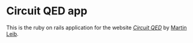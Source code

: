 # Circuit QED app

This is the ruby on rails application for
the website [*Circuit QED*](http://circuitqed.net/)
by [Martin Leib](mailto:MartinLeib@circuitqed.net).